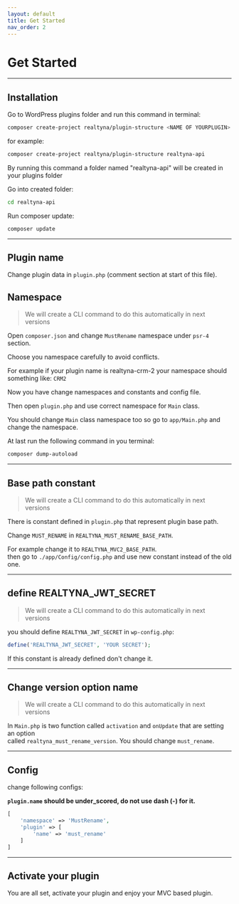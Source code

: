 ```yaml
---
layout: default
title: Get Started
nav_order: 2
---
```


# Get Started

---
## Installation

Go to WordPress plugins folder and run this command in terminal:
``` bash  
composer create-project realtyna/plugin-structure <NAME OF YOURPLUGIN>
```
for example:
```bash  
composer create-project realtyna/plugin-structure realtyna-api
```  

By running this command a folder named "realtyna-api" will be created in your plugins folder

Go into created folder:

```bash  
cd realtyna-api
```  

Run composer update:

```bash  
composer update
```
---


## Plugin name
Change plugin data in ```plugin.php``` (comment section at start of this file).


## Namespace
>We will create a CLI command to do this automatically in next versions

Open ```composer.json``` and change ```MustRename``` namespace under ```psr-4``` section.

Choose you namespace carefully to avoid conflicts.

For example if your plugin name is realtyna-crm-2 your namespace should something like: ```CRM2```

Now you have change namespaces and constants and config file.

Then open ```plugin.php``` and use correct namespace for ```Main``` class.

You should change ```Main``` class namespace too so go to ```app/Main.php``` and change the namespace.

At last run the following command in you terminal:
```bash  
composer dump-autoload
```  
---  
## Base path constant
>We will create a CLI command to do this automatically in next versions

There is constant defined in ```plugin.php``` that represent plugin base path.

Change ```MUST_RENAME``` in ```REALTYNA_MUST_RENAME_BASE_PATH```.

For example change it to ```REALTYNA_MVC2_BASE_PATH```.  
then go to ```./app/Config/config.php``` and use new constant instead of the old one.
 
---  
## define REALTYNA_JWT_SECRET
>We will create a CLI command to do this automatically in next versions

you should define ```REALTYNA_JWT_SECRET``` in ```wp-config.php```:
```php  
define('REALTYNA_JWT_SECRET', 'YOUR SECRET');  
```  
If this constant is already defined don't change it.

---  
## Change version option name
>We will create a CLI command to do this automatically in next versions

In ```Main.php``` is two function called ```activation``` and ```onUpdate``` that are setting an option  
called ```realtyna_must_rename_version```. You should change ```must_rename```.

---
## Config 
change following configs:

**```plugin.name``` should be under_scored, do not use dash (-) for it.**
```php
[
    'namespace' => 'MustRename',
    'plugin' => [
        'name' => 'must_rename'
    ]
]
```
---  
## Activate your plugin
You are all set, activate your plugin and enjoy your MVC based plugin.